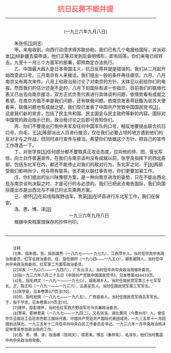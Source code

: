 <center><FONT style="FONT-SIZE: 16.5pt" COLOR="#FF6666" FACE="楷体_GB2312"><B>抗日反蒋不能并提</B></center></FONT>
<HR color="#EE9B73" size="1" width="94%">
<BR>
<center>(一九三六年九月八日)</center>
<BR>
　　朱张任<a href="#tail">[1]</a>同志:
<BR>
　　甲、来电收到。向西行动须求得苏联协助。我们已有几个电报给国际，并派邓发<a href="#tail">[2]</a>经新疆去莫申请，他们正等邓发到后查明情形，即有回答。你们来电已经转去。九至十一月三个方面军的部署，即照商定办法执行。
<BR>
　　乙、中国最大敌人是日本帝国主义，抗日反蒋并提是错误的。我们从二月起开始改变此口号。三月南京有人来接洽。我们提出一般的条件再往南京。六月、八月南京又有两次来件。八月上旬政治局讨论了对南京的方针，大体见以前给你们的电报。然而我们的估计还是不足的，八月下旬国际有进一步指示。目前我们的联络代表又已出去向南京接洽，双方正式负责代表进行具体谈判问题，依情势看有成就之希望。在南京方面不单是我们问题，还有联俄问题。依南京发表蒋廷黻为驻苏大使看来，联俄问题也有成就之望。我们现已发表了中国共产党致中国国民党书<a href="#tail">[3]</a>，这是我们新的宣言，包括了民主共和国、民主国会与民主政府等新的内容。国际对中国党的政治指示已到，政治局讨论之后即可告知你们。
<BR>
　　丙、你们不要提出打倒中央军及任何中国军队的口号，相反地要提出联合抗日口号。向毛、王<a href="#tail">[4]</a>等部派出人员进行接洽，仅在我们必要占领的地方遇到他们的反对才与之作战，但同时进行宣传与接洽。希望你们依据这个方针，把自己的宣传工作改造一下。
<BR>
　　丁、对张学良<a href="#tail">[5]</a>任何部分都不要取真正攻击态度，应向他的师、团、营长写信，向士兵作普遍宣传。在我们与南京谈判没有成就以前，张学良指挥下的西北各部，包括东北军在内，都还不能停止对我们的敌对行为。东北军之何、于<a href="#tail">[6]</a>两部受我们影响尚少，何与蒋有联系，张不能以联红事告他，你们更要加紧工作。
<BR>
　　戊、你们提出的出川陕豫鄂方案，是一种向南京进攻的姿势，只在不能出西北及与南京谈判决裂之时，才是可行的与必须的。我们已把此点电告国际，我们向国际提出亦是出西北与不得已时出东南两方案。
<BR>
　　己、德怀<a href="#tail">[7]</a>在前线指挥野战军，育英<a href="#tail">[8]</a>在环县进行东北军工作，我们在保安。
<BR>
　　洛、恩、博、泽<a href="#tail">[9]</a>
<BR>
　　　　　　　　　　　　　　 一九三六年九月八日
<BR>
　　根据中央档案馆保存的抄件刊印。
<BR>
　　<hr><a name="tail"></a>    <FONT style="FONT-SIZE: 9pt">
<BR>
　　注释
<BR>
　　[1]朱，指朱德。张，指张国焘（一八九七——一九七九），江西萍乡人。当时任中共中央政治局委员、红军总政治委员。任，指任弼时（一九○四——一九五○），湖南湘阴人。当时任中共中央政治局委员、红军第二方面军政治委员。
<BR>
　　[2]邓发（一九○六——一九四六），广东云浮人。当时任中共中央政治局候补委员。
<BR>
　　[3]指一九三六年八月二十五日《中国共产党致中国国民党书》。见本卷第424433页。
<BR>
　　[4]毛，指毛炳文（一八九一——一九七○），湖南湘乡人。当时任国民党军第三十七军军长。王，指王均（一八九一——一九三六），云南呈贡人。当时任国民党军第三军军长。
<BR>
　　[5]张学良，见本卷第371页注[10]。
<BR>
　　[6]何，指何柱国（一八九七——一九八五），广西容县人。当时任国民党军骑兵军军长。于，指于学忠，见本卷第371页注[11]。
<BR>
　　[7]德怀，即彭德怀，当时任红军西方野战军司令员兼政治委员。
<BR>
　　[8]育英，即林育英（一八九七——一九四二），又名张浩，湖北黄冈（今黄州市）人。曾任中华全国总工会驻赤色职工国际代表、中国共产党驻共产国际代表团成员，一九三五年十一月回国到达陕北。一九三五年十二月任中共中央白区工作委员会书记。一九三六年一月中央政治局决定林育英参加政治局的工作。
<BR>
　　[9]洛、恩、博、泽，指洛甫（张闻天）、周恩来、博古（秦邦宪）、毛泽东，他们当时都是中共中央政治局常委。
<BR>
</FONT>
<HR color="#EE9B73" size="1" width="94%">

